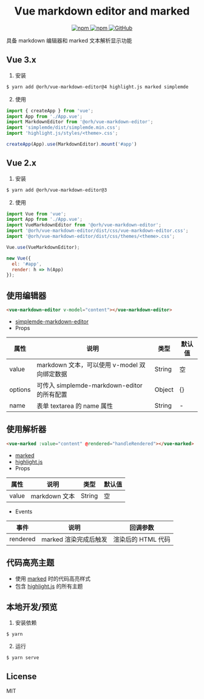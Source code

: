 <h1 align="center">
    Vue markdown editor and marked
</h1>

<p align="center">
    <a href="https://www.npmjs.com/package/@orh/vue-markdown-editor">
        <img alt="npm" src="https://img.shields.io/npm/v/@orh/vue-markdown-editor?color=ea2039">
    </a>
    <a href="https://www.npmjs.com/package/@orh/vue-markdown-editor">
        <img alt="npm" src="https://img.shields.io/npm/dt/@orh/vue-markdown-editor?color=ea2039">
    </a>
    <a href="https://github.com/ouronghuang/vue-markdown-editor">
        <img alt="GitHub" src="https://img.shields.io/github/license/ouronghuang/vue-markdown-editor">
    </a>
</p>

具备 markdown 编辑器和 marked 文本解析显示功能

## Vue 3.x

1. 安装

```bash
$ yarn add @orh/vue-markdown-editor@4 highlight.js marked simplemde
```

2. 使用

```javascript
import { createApp } from 'vue';
import App from './App.vue';
import MarkdownEditor from '@orh/vue-markdown-editor';
import 'simplemde/dist/simplemde.min.css';
import 'highlight.js/styles/<theme>.css';

createApp(App).use(MarkdownEditor).mount('#app')
```

## Vue 2.x

1. 安装

```bash
$ yarn add @orh/vue-markdown-editor@3
```

2. 使用

```javascript
import Vue from 'vue';
import App from './App.vue';
import VueMarkdownEditor from '@orh/vue-markdown-editor';
import '@orh/vue-markdown-editor/dist/css/vue-markdown-editor.css';
import '@orh/vue-markdown-editor/dist/css/themes/<theme>.css';

Vue.use(VueMarkdownEditor);

new Vue({
  el: '#app',
  render: h => h(App)
});
```

## 使用编辑器

```html
<vue-markdown-editor v-model="content"></vue-markdown-editor>
```

- [simplemde-markdown-editor](https://github.com/sparksuite/simplemde-markdown-editor)
- Props

| 属性 | 说明 | 类型 | 默认值 |
| --- | --- | --- | --- |
| value | markdown 文本，可以使用 v-model 双向绑定数据 | String | 空 |
| options | 可传入 simplemde-markdown-editor 的所有配置 | Object | {} |
| name | 表单 textarea 的 name 属性 | String | - |

## 使用解析器

```html
<vue-marked :value="content" @rendered="handleRendered"></vue-marked>
```

- [marked](https://github.com/markedjs/marked)
- [highlight.js](https://github.com/highlightjs/highlight.js)
- Props

| 属性 | 说明 | 类型 | 默认值 |
| --- | --- | --- | --- |
| value | markdown 文本 | String | 空 |

- Events

| 事件 | 说明 | 回调参数 |
| --- | --- | --- |
| rendered | marked 渲染完成后触发 | 渲染后的 HTML 代码 |

## 代码高亮主题

- 使用 [marked](https://github.com/markedjs/marked) 时的代码高亮样式
- 包含 [highlight.js](https://github.com/highlightjs/highlight.js) 的所有主题

## 本地开发/预览

1. 安装依赖

```
$ yarn
```

2. 运行

```
$ yarn serve
```

## License

MIT
